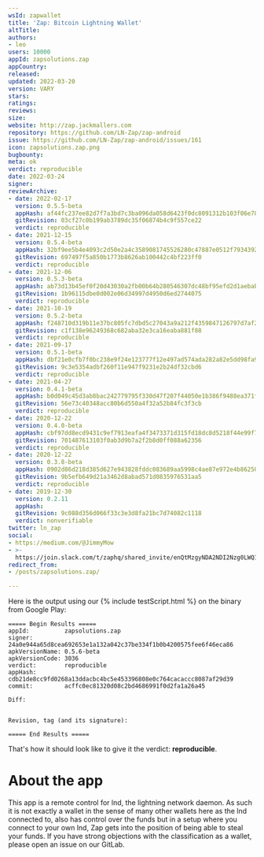 ```yaml
---
wsId: zapwallet
title: 'Zap: Bitcoin Lightning Wallet'
altTitle: 
authors:
- leo
users: 10000
appId: zapsolutions.zap
appCountry: 
released: 
updated: 2022-03-20
version: VARY
stars: 
ratings: 
reviews: 
size: 
website: http://zap.jackmallers.com
repository: https://github.com/LN-Zap/zap-android
issue: https://github.com/LN-Zap/zap-android/issues/161
icon: zapsolutions.zap.png
bugbounty: 
meta: ok
verdict: reproducible
date: 2022-03-24
signer: 
reviewArchive:
- date: 2022-02-17
  version: 0.5.5-beta
  appHash: af44fc237ee82d7f7a3bd7c3ba096da058d6423f0dc8091312b103f06e783982
  gitRevision: 03cf27c0b199ab3789dc35f06874b4c9f557ce22
  verdict: reproducible
- date: 2021-12-15
  version: 0.5.4-beta
  appHash: 32bf9ee5b4e4093c2d50e2a4c3589081745526280c47887e0512f7934392bdcc
  gitRevision: 697497f5a850b1773b8626ab100442c4bf223ff0
  verdict: reproducible
- date: 2021-12-06
  version: 0.5.3-beta
  appHash: ab73d13b45ef0f20d43030a2fb00b64b280546307dc48bf95efd2d1aebabe9b4
  gitRevision: 1b96115dbe0d002e06d34997d4950d6ed2744075
  verdict: reproducible
- date: 2021-10-19
  version: 0.5.2-beta
  appHash: f248710d319b11e37bc805fc7dbd5c27043a9a212f4359847126797d7af25757
  gitRevision: c1f138e96249368c682aba32e3ca16eaba881f88
  verdict: reproducible
- date: 2021-09-17
  version: 0.5.1-beta
  appHash: dbf21e0cfb7f0bc238e9f24e123777f12e497ad574ada282a82e5dd98fa98d47
  gitRevision: 9c3e5354adbf260f11e947f9231e2b24df32cbd6
  verdict: reproducible
- date: 2021-04-27
  version: 0.4.1-beta
  appHash: b0d049c45d3ab8bac242779795f330d47f207f44050e1b386f9488ea371feda2
  gitRevision: 56e73c40348acc80b6d550a4f32a52b84fc3f3cb
  verdict: reproducible
- date: 2020-12-22
  version: 0.4.0-beta
  appHash: cbf97dd8ecd9431c9ef7913eafa4f3473371d315fd18dc8d5218f44e99f72e65
  gitRevision: 701487613103f0ab3d9b7a2f2b8d0ff088a62356
  verdict: reproducible
- date: 2020-12-22
  version: 0.3.8-beta
  appHash: 0902d86d218d385d627e943828fddc083689aa5998c4ae87e972e4b8625073d5
  gitRevision: 9b5efb649d21a3462d8abad571d0835976531aa5
  verdict: reproducible
- date: 2019-12-30
  version: 0.2.11
  appHash: 
  gitRevision: 9c088d356d066f33c3e3d8fa21bc7d74082c1118
  verdict: nonverifiable
twitter: ln_zap
social:
- https://medium.com/@JimmyMow
- >-
  https://join.slack.com/t/zaphq/shared_invite/enQtMzgyNDA2NDI2Nzg0LWQ1OGMyMWI3YTdmYTQ0YTVmODg4ZmNkYjQ1MzUxNGExMGRmZWEyNTUyOGQzMzZkYTdhODE3NmQxZWZiOGFkYWI
redirect_from:
- /posts/zapsolutions.zap/

---
```


Here is the output using our {% include testScript.html %} on the binary from Google Play:

```
===== Begin Results =====
appId:          zapsolutions.zap
signer:         24a0e944a65d8cea692653e1a132a042c37be334f1b0b4200575fee6f46eca86
apkVersionName: 0.5.6-beta
apkVersionCode: 3036
verdict:        reproducible
appHash:        cdb21de8cc9fd0268a13ddacbc4bc5e453396808e0c764cacaccc8087af29d39
commit:         acffc0ec81320d08c2bd4686991f0d2fa1a26a45

Diff:


Revision, tag (and its signature):

===== End Results =====
```

That's how it should look like to give it the verdict: **reproducible**.

# About the app

This app is a remote control for lnd, the lightning network daemon. As such it
is not exactly a wallet in the sense of many other wallets here as the lnd
connected to, also has control over the funds but in a setup where you connect
to your own lnd, Zap gets into the position of being able to steal your funds.
If you have strong objections with the classification as a wallet, please open
an issue on our GitLab.
